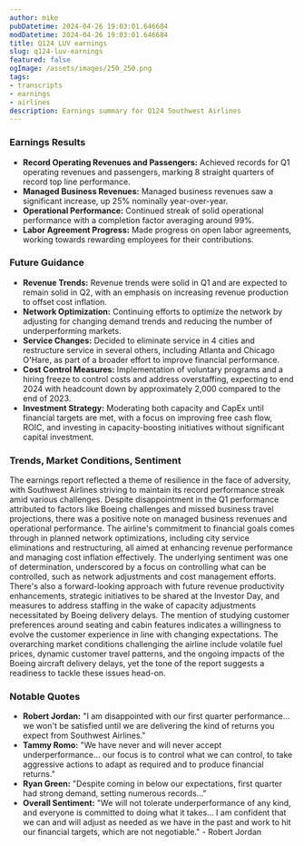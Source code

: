 ```yaml
---
author: mike
pubDatetime: 2024-04-26 19:03:01.646684
modDatetime: 2024-04-26 19:03:01.646684
title: Q124 LUV earnings
slug: q124-luv-earnings
featured: false
ogImage: /assets/images/250_250.png
tags:
- transcripts
- earnings
- airlines
description: Earnings summary for Q124 Southwest Airlines
---
```

### Earnings Results
- **Record Operating Revenues and Passengers:** Achieved records for Q1 operating revenues and passengers, marking 8 straight quarters of record top line performance.
- **Managed Business Revenues:** Managed business revenues saw a significant increase, up 25% nominally year-over-year.
- **Operational Performance:** Continued streak of solid operational performance with a completion factor averaging around 99%.
- **Labor Agreement Progress:** Made progress on open labor agreements, working towards rewarding employees for their contributions.

### Future Guidance
- **Revenue Trends:** Revenue trends were solid in Q1 and are expected to remain solid in Q2, with an emphasis on increasing revenue production to offset cost inflation.
- **Network Optimization:** Continuing efforts to optimize the network by adjusting for changing demand trends and reducing the number of underperforming markets.
- **Service Changes:** Decided to eliminate service in 4 cities and restructure service in several others, including Atlanta and Chicago O'Hare, as part of a broader effort to improve financial performance.
- **Cost Control Measures:** Implementation of voluntary programs and a hiring freeze to control costs and address overstaffing, expecting to end 2024 with headcount down by approximately 2,000 compared to the end of 2023.
- **Investment Strategy:** Moderating both capacity and CapEx until financial targets are met, with a focus on improving free cash flow, ROIC, and investing in capacity-boosting initiatives without significant capital investment.

### Trends, Market Conditions, Sentiment
The earnings report reflected a theme of resilience in the face of adversity, with Southwest Airlines striving to maintain its record performance streak amid various challenges. Despite disappointment in the Q1 performance attributed to factors like Boeing challenges and missed business travel projections, there was a positive note on managed business revenues and operational performance. The airline's commitment to financial goals comes through in planned network optimizations, including city service eliminations and restructuring, all aimed at enhancing revenue performance and managing cost inflation effectively. The underlying sentiment was one of determination, underscored by a focus on controlling what can be controlled, such as network adjustments and cost management efforts. There's also a forward-looking approach with future revenue productivity enhancements, strategic initiatives to be shared at the Investor Day, and measures to address staffing in the wake of capacity adjustments necessitated by Boeing delivery delays. The mention of studying customer preferences around seating and cabin features indicates a willingness to evolve the customer experience in line with changing expectations. The overarching market conditions challenging the airline include volatile fuel prices, dynamic customer travel patterns, and the ongoing impacts of the Boeing aircraft delivery delays, yet the tone of the report suggests a readiness to tackle these issues head-on.

### Notable Quotes
- **Robert Jordan:** "I am disappointed with our first quarter performance... we won't be satisfied until we are delivering the kind of returns you expect from Southwest Airlines."
- **Tammy Romo:** "We have never and will never accept underperformance... our focus is to control what we can control, to take aggressive actions to adapt as required and to produce financial returns."
- **Ryan Green:** "Despite coming in below our expectations, first quarter had strong demand, setting numerous records..."
- **Overall Sentiment:** "We will not tolerate underperformance of any kind, and everyone is committed to doing what it takes... I am confident that we can and will adjust as needed as we have in the past and work to hit our financial targets, which are not negotiable." - Robert Jordan